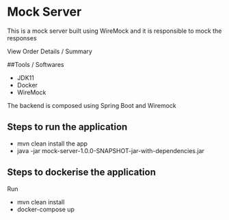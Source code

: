 # Mock Server

This is a mock server built using WireMock and it is responsible to mock the 
responses 

View Order Details / Summary 

##Tools / Softwares 
* JDK11
* Docker
* WireMock

The backend is composed using Spring Boot and Wiremock

## Steps to run the application
* mvn clean install the app
* java -jar mock-server-1.0.0-SNAPSHOT-jar-with-dependencies.jar


## Steps to dockerise the application
Run 
- mvn clean install 
- docker-compose up


